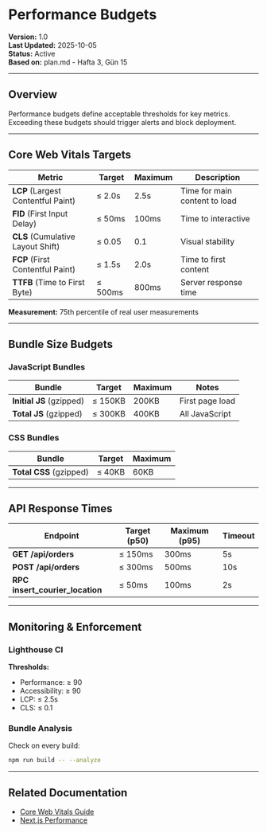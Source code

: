 # Performance Budgets

**Version:** 1.0  
**Last Updated:** 2025-10-05  
**Status:** Active  
**Based on:** plan.md - Hafta 3, Gün 15

---

## Overview

Performance budgets define acceptable thresholds for key metrics. Exceeding these budgets should trigger alerts and block deployment.

---

## Core Web Vitals Targets

| Metric | Target | Maximum | Description |
|--------|--------|---------|-------------|
| **LCP** (Largest Contentful Paint) | ≤ 2.0s | 2.5s | Time for main content to load |
| **FID** (First Input Delay) | ≤ 50ms | 100ms | Time to interactive |
| **CLS** (Cumulative Layout Shift) | ≤ 0.05 | 0.1 | Visual stability |
| **FCP** (First Contentful Paint) | ≤ 1.5s | 2.0s | Time to first content |
| **TTFB** (Time to First Byte) | ≤ 500ms | 800ms | Server response time |

**Measurement:** 75th percentile of real user measurements

---

## Bundle Size Budgets

### JavaScript Bundles

| Bundle | Target | Maximum | Notes |
|--------|--------|---------|-------|
| **Initial JS** (gzipped) | ≤ 150KB | 200KB | First page load |
| **Total JS** (gzipped) | ≤ 300KB | 400KB | All JavaScript |

### CSS Bundles

| Bundle | Target | Maximum |
|--------|--------|---------|
| **Total CSS** (gzipped) | ≤ 40KB | 60KB |

---

## API Response Times

| Endpoint | Target (p50) | Maximum (p95) | Timeout |
|----------|--------------|---------------|---------|
| **GET /api/orders** | ≤ 150ms | 300ms | 5s |
| **POST /api/orders** | ≤ 300ms | 500ms | 10s |
| **RPC insert_courier_location** | ≤ 50ms | 100ms | 2s |

---

## Monitoring & Enforcement

### Lighthouse CI

**Thresholds:**
- Performance: ≥ 90
- Accessibility: ≥ 90
- LCP: ≤ 2.5s
- CLS: ≤ 0.1

### Bundle Analysis

Check on every build:
```bash
npm run build -- --analyze
```

---

## Related Documentation

- [Core Web Vitals Guide](https://web.dev/vitals/)
- [Next.js Performance](https://nextjs.org/docs/advanced-features/measuring-performance)
